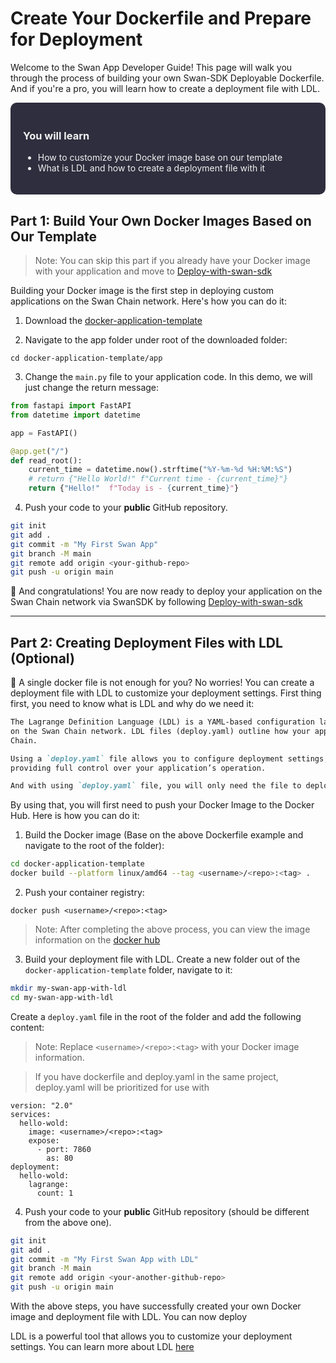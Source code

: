 # Create Your Dockerfile and Prepare for Deployment

Welcome to the Swan App Developer Guide! This page will walk you through the process of building your own Swan-SDK
Deployable Dockerfile. And if you're a pro, you will learn how to create a deployment file with LDL.

<div style="background-color: #2e2e3e; padding: 20px; border-radius: 10px; color: #f1f1f1;">

### You will learn

- How to customize your Docker image base on our template
- What is LDL and how to create a deployment file with it

</div>

## Part 1: Build Your Own Docker Images Based on Our Template

> Note: You can skip this part if you already have your Docker image with your application and move
> to [Deploy-with-swan-sdk](deploying-with-swan-sdk.md)

Building your Docker image is the first step in deploying custom applications on the Swan Chain network. Here's how you
can do it:

1. Download
   the [docker-application-template](https://github.com/swanchain/docker-application-template/archive/refs/heads/main.zip)

2. Navigate to the app folder under root of the downloaded folder:

```
cd docker-application-template/app
```

3. Change the `main.py` file to your application code. In this demo, we will just change the return message:

```python
from fastapi import FastAPI
from datetime import datetime

app = FastAPI()

@app.get("/")
def read_root():
    current_time = datetime.now().strftime("%Y-%m-%d %H:%M:%S")
    # return {"Hello World!" f"Current time - {current_time}"} 
    return {"Hello!"  f"Today is - {current_time}"}
```

4. Push your code to your **public** GitHub repository.

```sh
git init
git add .
git commit -m "My First Swan App"
git branch -M main
git remote add origin <your-github-repo>
git push -u origin main
```

👏 And congratulations! You are now ready to deploy your application on the Swan Chain network via SwanSDK by
following [Deploy-with-swan-sdk](deploying-with-swan-sdk.md)

---

## Part 2: Creating Deployment Files with LDL (Optional)

🤔 A single docker file is not enough for you? No worries! You can create a deployment file with LDL to customize your
deployment settings.
First thing first, you need to know what is LDL and why do we need it:

```Markdown
The Lagrange Definition Language (LDL) is a YAML-based configuration language designed to define deployment requirements
on the Swan Chain network. LDL files (deploy.yaml) outline how your application should be deployed and run on Swan
Chain.

Using a `deploy.yaml` file allows you to configure deployment settings, networking, dependencies, and scaling policies,
providing full control over your application’s operation.

And with using `deploy.yaml` file, you will only need the file to deploy your application on the Swan Chain network.

```

By using that, you will first need to push your Docker Image to the Docker Hub. Here is how you can do it:

1. Build the Docker image (Base on the above Dockerfile example and navigate to the root of the folder):

```sh
cd docker-application-template
docker build --platform linux/amd64 --tag <username>/<repo>:<tag> .
```

2. Push your container registry:

```
docker push <username>/<repo>:<tag>
```

> Note: After completing the above process, you can view the image information on
> the [docker hub](https://hub.docker.com)

3. Build your deployment file with LDL.
   Create a new folder out of the `docker-application-template` folder, navigate to it:

```sh
mkdir my-swan-app-with-ldl
cd my-swan-app-with-ldl
```

Create a `deploy.yaml` file in the root of the folder and add the following content:
> Note: Replace `<username>/<repo>:<tag>` with your Docker image information.

> If you have dockerfile and deploy.yaml in the same project, deploy.yaml will be prioritized for use with

```
version: "2.0"
services:
  hello-wold:
    image: <username>/<repo>:<tag>
    expose:
      - port: 7860
        as: 80
deployment:
  hello-wold:
    lagrange:
      count: 1
```

4. Push your code to your **public** GitHub repository (should be different from the above one).

```sh
git init
git add .
git commit -m "My First Swan App with LDL"
git branch -M main
git remote add origin <your-another-github-repo>
git push -u origin main
```

With the above steps, you have successfully created your own Docker image and deployment file with LDL. You can now deploy

LDL is a powerful tool that allows you to customize your deployment settings. You can learn more about LDL [here](creating-deployment-files-with-ldl.md)